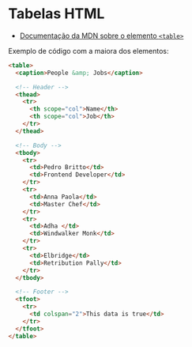 # Tabelas HTML

- [Documentação da MDN sobre o elemento `<table>`](https://developer.mozilla.org/pt-BR/docs/Web/HTML/Element/table)

Exemplo de código com a maiora dos elementos:

``` html
<table>
  <caption>People &amp; Jobs</caption>

  <!-- Header -->
  <thead>
    <tr>
      <th scope="col">Name</th>
      <th scope="col">Job</th>
    </tr>
  </thead>

  <!-- Body -->
  <tbody>
    <tr>
      <td>Pedro Britto</td>
      <td>Frontend Developer</td>
    </tr>
    <tr>
      <td>Anna Paola</td>
      <td>Master Chef</td>
    </tr>
    <tr>
      <td>Adha </td>
      <td>Windwalker Monk</td>
    </tr>
    <tr>
      <td>Elbridge</td>
      <td>Retribution Pally</td>
    </tr>
  </tbody>

  <!-- Footer -->
  <tfoot>
    <tr>
      <td colspan="2">This data is true</td>
    </tr>
  </tfoot>
</table>
```
